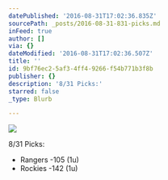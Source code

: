 ```yaml
---
datePublished: '2016-08-31T17:02:36.835Z'
sourcePath: _posts/2016-08-31-831-picks.md
inFeed: true
author: []
via: {}
dateModified: '2016-08-31T17:02:36.507Z'
title: ''
id: 9bf76ec2-5af3-4ff4-9266-f54b771b3f8b
publisher: {}
description: '8/31 Picks:'
starred: false
_type: Blurb

---
```

![](https://the-grid-user-content.s3-us-west-2.amazonaws.com/07201755-fc8a-4129-ad57-3d8c79319f96.jpg)

8/31 Picks:

* Rangers -105 (1u)
* Rockies -142 (1u)